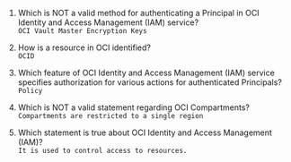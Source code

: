 1. Which is NOT a valid method for authenticating a Principal in OCI Identity and Access Management (IAM) service? <br />`OCI Vault Master Encryption Keys`

2. How is a resource in OCI identified? <br />`OCID`

3. Which feature of OCI Identity and Access Management (IAM) service specifies authorization for various actions for authenticated Principals? <br />`Policy`

4. Which is NOT a valid statement regarding OCI Compartments? <br />`Compartments are restricted to a single region`

5. Which statement is true about OCI Identity and Access Management (IAM)?<br />
  `It is used to control access to resources.`

